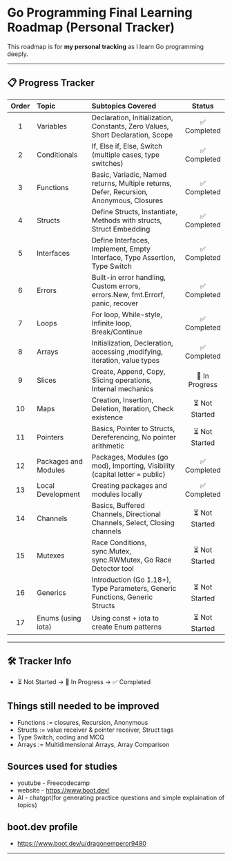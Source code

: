 # Go Programming Final Learning Roadmap (Personal Tracker)

This roadmap is for **my personal tracking** as I learn Go programming deeply.

---

## 📋 Progress Tracker

| Order | Topic                | Subtopics Covered                                                                 | Status   |
|:-----:|:--------------------- |:---------------------------------------------------------------------------------|:--------:|
| 1     | Variables             | Declaration, Initialization, Constants, Zero Values, Short Declaration, Scope   | ✅ Completed |
| 2     | Conditionals          | If, Else if, Else, Switch (multiple cases, type switches)                        | ✅ Completed |
| 3     | Functions             | Basic, Variadic, Named returns, Multiple returns, Defer, Recursion, Anonymous, Closures | ✅ Completed |
| 4     | Structs               | Define Structs, Instantiate, Methods with structs, Struct Embedding             | ✅ Completed |
| 5     | Interfaces            | Define Interfaces, Implement, Empty Interface, Type Assertion, Type Switch      | ✅ Completed |
| 6     | Errors                | Built-in error handling, Custom errors, errors.New, fmt.Errorf, panic, recover   | ✅ Completed |
| 7     | Loops                 | For loop, While-style, Infinite loop, Break/Continue                            | ✅ Completed |
| 8     | Arrays                 | Initialization, Decleration, accessing ,modifying, iteration, value types      | ✅ Completed |
| 9     | Slices                | Create, Append, Copy, Slicing operations, Internal mechanics                    | 🚀 In Progress |
| 10    | Maps                  | Creation, Insertion, Deletion, Iteration, Check existence                       | ⏳ Not Started |
| 11    | Pointers              | Basics, Pointer to Structs, Dereferencing, No pointer arithmetic                | ⏳ Not Started |
| 12    | Packages and Modules  | Packages, Modules (go mod), Importing, Visibility (capital letter = public)     | ✅ Completed |
| 13    | Local Development     | Creating packages and modules locally                                           | ✅ Completed |
| 14    | Channels              | Basics, Buffered Channels, Directional Channels, Select, Closing channels      | ⏳ Not Started |
| 15    | Mutexes               | Race Conditions, sync.Mutex, sync.RWMutex, Go Race Detector tool                | ⏳ Not Started |
| 16    | Generics              | Introduction (Go 1.18+), Type Parameters, Generic Functions, Generic Structs    | ⏳ Not Started |
| 17    | Enums (using iota)     | Using const + iota to create Enum patterns                                       | ⏳ Not Started |

---

## 🛠 Tracker Info
  - ⏳ Not Started → 🚀 In Progress → ✅ Completed

## Things still needed to be improved
  - Functions := closures, Recursion, Anonymous
  - Structs := value receiver & pointer receiver, Struct tags
  - Type Switch, coding and MCQ
  - Arrays := Multidimensional Arrays, Array Comparison	

  ## Sources used for studies
  - youtube - Freecodecamp
  - website - https://www.boot.dev/
  - AI - chatgpt(for generating practice questions and simple explaination of topics)

  ## boot.dev profile
  - https://www.boot.dev/u/dragonemperor9480

---

